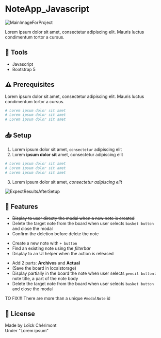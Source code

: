 <!-- 
    MAIN TITLE
    ModelReadme : Replace with project name
    Language : Replace with main language for the project

    Ex: Todo_ReactJS 
-->
# NoteApp_Javascript

![MainImageForProject](https://placehold.co/500x300)

<!-- 
    INTRODUCTION
    Short summary explaining the reasons of the project and tell about worked concepts

    Ex: This is a Front-End project made with HTML, CSS for design and JavaScript to work on client-side validation (Constraint API)
-->
Lorem ipsum dolor sit amet, consectetur adipiscing elit. Mauris luctus condimentum tortor a cursus.

<!-- 
    TOOLS
    Short list of used tools with their versions

    Ex: 
    - Go 1.18
    - MySQL 8.0.29
    - Bootstrap 5.2.0-beta1
-->
## :wrench: Tools
- Javascript 
- Bootstrap 5

<!-- 
    PREREQUISITES
    Tell about the required options, softwares, knowledges to possess 
    to run correctly the project 

    Ex: Setup username and password for database in database.go
-->
## :warning: Prerequisites
Lorem ipsum dolor sit amet, consectetur adipiscing elit. Mauris luctus condimentum tortor a cursus.

```bash
# Lorem ipsum dolor sit amet
# Lorem ipsum dolor sit amet
# Lorem ipsum dolor sit amet
```

<!-- 
    SETUP
    Explain using command lines, the steps to follow to setup the project
    At the end show, the expected result with a image   

    Ex: 
    1. Download the whole project `Travel` on your system
    2. Open your terminal in `Travel`
    ```
    cd Travel
    ```
    3. In `Travel` directory, run:
    ```
    go run github.com/loickcherimont/Travel/main
    ```
    4. If there is no error. Go on your favorite browser and use this line in your URL address bar
    ```
    http://localhost:8080/travel
    ```
    5. Here you are! Welcome in the main page of the Web application

    ![Main page of the application](assets/images/readme_images/mainpage.png)
-->

## :inbox_tray: Setup
1. Lorem ipsum dolor sit amet, `consectetur` adipiscing elit
2. Lorem **ipsum dolor sit** amet, consectetur adipiscing elit
```bash
# Lorem ipsum dolor sit amet
# Lorem ipsum dolor sit amet
# Lorem ipsum dolor sit amet
```
3. Lorem ipsum dolor sit amet, *consectetur adipiscing elit*

![ExpectResultsAfterSetup](https://placehold.co/300x200)

<!-- 
    FEATURES
    List of the main new features, fixes to bring on the project

    Ex:
    - Setup Night/Day mode
    - Add animation when music is playing
-->

## :rocket: Features
<!-- Note Item -->
- ~~Display to user directy the modal when a new note is created~~
- Delete the target note from the board when user selects `basket button` and close the modal
- Confirm the deletion before delete the note

<!-- UI Helpers -->
- Create a new note with `+ button`
- Find an existing note using the *filterbar*
- Display to an UI helper when the action is released

<!-- Note Interface -->
- Add 2 parts: **Archives** and **Actual**
- (Save the board in localstorage)
- Display partially in the board the note when user selects `pencil button` : note title, a part of the note body
- Delete the target note from the board when user selects `basket button` and close the modal

TO FIX!!! 
There are more than a unique `#modalNote` id

<!-- 
    LICENSE
    Write Developer name with used license

    Ex: Made by Loïck Chérimont
        Under MIT License 
 -->

## :key: License
Made by Loïck Chérimont  
Under "Lorem ipsum"

